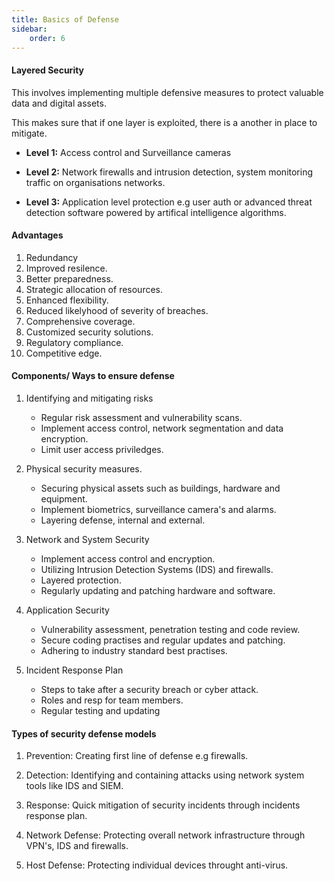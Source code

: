 ```yaml
---
title: Basics of Defense
sidebar:
    order: 6
---
```


#### Layered Security

This involves implementing multiple defensive measures to protect valuable data
and digital assets.

This makes sure that if one layer is exploited, there is a another in place to
mitigate.

- **Level 1:** Access control and Surveillance cameras

- **Level 2:** Network firewalls and intrusion detection, system monitoring 
traffic on organisations networks.

- **Level 3:** Application level protection e.g user auth or advanced threat 
detection software powered by artifical intelligence algorithms.

#### Advantages

1. Redundancy
2. Improved resilence.
3. Better preparedness.
4. Strategic allocation of resources.
5. Enhanced flexibility.
6. Reduced likelyhood of severity of breaches.
7. Comprehensive coverage.
8. Customized security solutions.
9. Regulatory compliance.
10. Competitive edge.

#### Components/ Ways to ensure defense

1. Identifying and mitigating risks
    - Regular risk assessment and vulnerability scans.
    - Implement access control, network segmentation and data encryption.
    - Limit user access priviledges.

2. Physical security measures.
    - Securing physical assets such as buildings, hardware and equipment.
    - Implement biometrics, surveillance camera's and alarms.
    - Layering defense, internal and external.

3. Network and System Security
    - Implement access control and encryption.
    - Utilizing Intrusion Detection Systems (IDS) and firewalls.
    - Layered protection.
    - Regularly updating and patching hardware and software.

4. Application Security
    - Vulnerability assessment, penetration testing and code review.
    - Secure coding practises and regular updates and patching.
    - Adhering to industry standard best practises.

5. Incident Response Plan
    - Steps to take after a security breach or cyber attack.
    - Roles and resp for team members.
    - Regular testing and updating

#### Types of security defense models

1. Prevention: Creating first line of defense e.g firewalls.

2. Detection: Identifying and containing attacks using network system tools like
IDS and SIEM.

3. Response: Quick mitigation of security incidents through incidents response 
plan.

4. Network Defense: Protecting overall network infrastructure through VPN's, IDS
and firewalls.

5. Host Defense: Protecting individual devices throught anti-virus.



